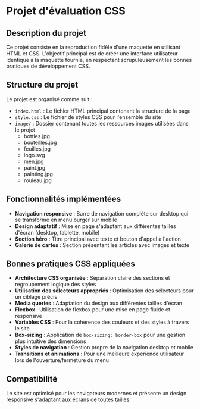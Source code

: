# Projet d'évaluation CSS

## Description du projet

Ce projet consiste en la reproduction fidèle d'une maquette en utilisant HTML et CSS. L'objectif principal est de créer une interface utilisateur identique à la maquette fournie, en respectant scrupuleusement les bonnes pratiques de développement CSS.

## Structure du projet

Le projet est organisé comme suit :

- `index.html` : Le fichier HTML principal contenant la structure de la page
- `style.css` : Le fichier de styles CSS pour l'ensemble du site
- `image/` : Dossier contenant toutes les ressources images utilisées dans le projet
  - bottles.jpg
  - bouteilles.jpg
  - feuilles.jpg
  - logo.svg
  - men.jpg
  - paint.jpg
  - painting.jpg
  - rouleau.jpg

## Fonctionnalités implémentées

- **Navigation responsive** : Barre de navigation complète sur desktop qui se transforme en menu burger sur mobile
- **Design adaptatif** : Mise en page s'adaptant aux différentes tailles d'écran (desktop, tablette, mobile)
- **Section héro** : Titre principal avec texte et bouton d'appel à l'action
- **Galerie de cartes** : Section présentant les articles avec images et texte

## Bonnes pratiques CSS appliquées

- **Architecture CSS organisée** : Séparation claire des sections et regroupement logique des styles
- **Utilisation des sélecteurs appropriés** : Optimisation des sélecteurs pour un ciblage précis
- **Media queries** : Adaptation du design aux différentes tailles d'écran
- **Flexbox** : Utilisation de flexbox pour une mise en page fluide et responsive
- **Variables CSS** : Pour la cohérence des couleurs et des styles à travers le site
- **Box-sizing** : Application de `box-sizing: border-box` pour une gestion plus intuitive des dimensions
- **Styles de navigation** : Gestion propre de la navigation desktop et mobile
- **Transitions et animations** : Pour une meilleure expérience utilisateur lors de l'ouverture/fermeture du menu

## Compatibilité

Le site est optimisé pour les navigateurs modernes et présente un design responsive s'adaptant aux écrans de toutes tailles.
